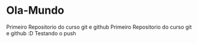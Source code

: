 # Ola-Mundo
 Primeiro Repositorio do curso git e github
 Primeiro Repositorio do curso git e github :D
 Testando o push
